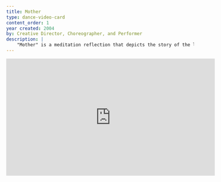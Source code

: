 ```yaml
---
title: Mother
type: dance-video-card
content_order: 1
year created: 2004
by: Creative Director, Choreographer, and Performer
description: |
    "Mother" is a meditation reflection that depicts the story of the life of Jesus Christ told through the eyes of the Blessed Virgin Mary. The piece uses movement, music, narrative, and costume to enhance this beautiful story told from a unique perspective. I have performed this dance worldwide, including at the Youth Festival at World Youth Day 2013 in Rio de Janeiro, Brazil, shown here.
---
```

<iframe width="560" height="315" src="https://www.youtube.com/embed/CoScZq8ox7g" frameborder="0" allow="accelerometer; autoplay; encrypted-media; gyroscope; picture-in-picture" allowfullscreen title='Video of "Mother" performed at World Youth Day Rio.'></iframe>